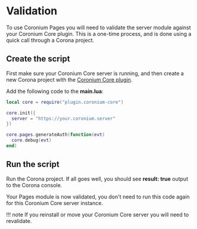 # Validation

To use Coronium Pages you will need to validate the server module against your Coronium Core plugin. This is a one-time process, and is done using a quick call through a Corona project.

## Create the script

First make sure your Coronium Core server is running, and then create a new Corona project with the [Coronium Core plugin](/client-setup/#get-the-plugin).

Add the following code to the __main.lua__:

```lua
local core = require("plugin.coronium-core")

core.init({
  server = "https://your.coronium.server"
})

core.pages.generateAuth(function(evt)
  core.debug(evt)
end)
```

## Run the script

Run the Corona project. If all goes well, you should see __result: true__ output to the Corona console.

Your Pages module is now validated, you don't need to run this code again for this Coronium Core server instance.

!!! note
    If you reinstall or move your Coronium Core server you will need to revalidate.